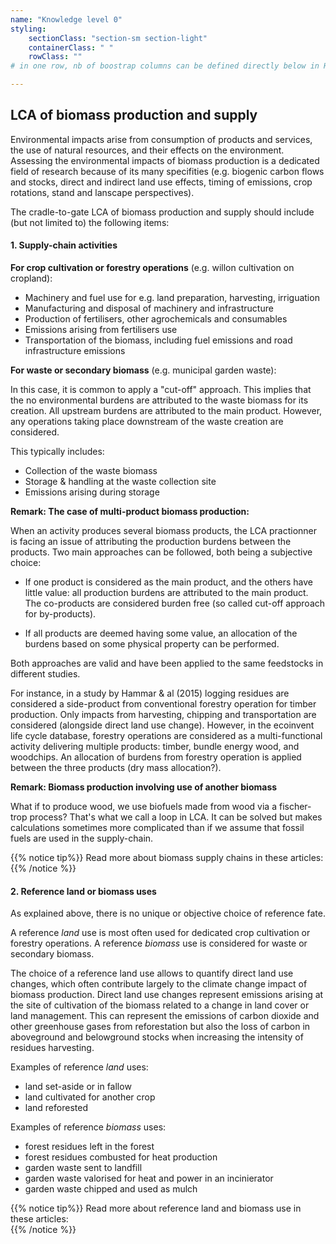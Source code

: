 ```yaml
---
name: "Knowledge level 0"
styling:
    sectionClass: "section-sm section-light"
    containerClass: " "
    rowClass: ""
# in one row, nb of boostrap columns can be defined directly below in HTML

---
```


<div class="col-md-8 text-left">

## **LCA of biomass production and supply**

Environmental impacts arise from consumption of products and services, the use of natural resources, and their effects on the environment. Assessing the environmental impacts of biomass production is a dedicated field of research because of its many specifities (e.g. biogenic carbon flows and stocks, direct and indirect land use effects, timing of emissions, crop rotations, stand and lanscape perspectives). 

The cradle-to-gate LCA of biomass production and supply should include (but not limited to) the following items:

</div>

<div class="col-md-4 text-left">
</div>


<div class="col-md-5 text-left">

#### 1. Supply-chain activities

**For crop cultivation or forestry operations** (e.g. willon cultivation on cropland):

- Machinery and fuel use for e.g. land preparation, harvesting, irriguation
- Manufacturing and disposal of machinery and infrastructure
- Production of fertilisers, other agrochemicals and consumables
- Emissions arising from fertilisers use
- Transportation of the biomass, including fuel emissions and road infrastructure emissions 
  
**For waste or secondary biomass** (e.g. municipal garden waste):

In this case, it is common to apply a "cut-off" approach. This implies that the no environmental burdens are attributed to the waste biomass for its creation. All upstream burdens are attributed to the main product. However, any operations taking place downstream of the waste creation are considered.

This typically includes:
- Collection of the waste biomass
- Storage & handling at the waste collection site
- Emissions arising during storage

**Remark: The case of multi-product biomass production:** 

When an activity produces several biomass products, the LCA practionner is facing an issue of attributing the production burdens between the products. Two main approaches can be followed, both being a subjective choice:

- If one product is considered as the main product, and the others have little value: all production burdens are attributed to the main product. The co-products are considered burden free (so called cut-off approach for by-products).
  
- If all products are deemed having some value, an allocation of the burdens based on some physical property can be performed.

Both approaches are valid and have been applied to the same feedstocks in different studies. 

For instance, in a study by Hammar & al (2015) logging residues are considered a side-product from conventional forestry operation for timber production. Only impacts from harvesting, chipping and transportation are considered (alongside direct land use change). However, in the ecoinvent life cycle database, forestry operations are considered as a multi-functional activity delivering multiple products: timber, bundle energy wood, and woodchips. An allocation of burdens from forestry operation is applied between the three products (dry mass allocation?).

**Remark: Biomass production involving use of another biomass**

What if to produce wood, we use biofuels made from wood via a fischer-trop process? That's what we call a loop in LCA. It can be solved but makes calculations sometimes more complicated than if we assume that fossil fuels are used in the supply-chain. 

{{% notice tip%}}
Read more about biomass supply chains in these articles:
<br />
{{% /notice %}} 

</div>

<div class="col-md-5 text-left col-md-push-1">

#### 2. Reference land or biomass uses

As explained above, there is no unique or objective choice of reference fate. 

A reference *land* use is most often used for dedicated crop cultivation or forestry operations. A reference *biomass* use is considered for waste or secondary biomass. 

The choice of a reference land use allows to quantify direct land use changes, which often contribute largely to the climate change impact of biomass production. Direct land use changes represent emissions arising at the site of cultivation of the biomass related to a change in land cover or land management. This can represent the emissions of carbon dioxide and other greenhouse gases from reforestation but also the loss of carbon in aboveground and belowground stocks when increasing the intensity of residues harvesting.

Examples of reference *land* uses:
- land set-aside or in fallow 
- land cultivated for another crop
- land reforested 

Examples of reference *biomass* uses:
- forest residues left in the forest
- forest residues combusted for heat production
- garden waste sent to landfill 
- garden waste valorised for heat and power in an incinierator
- garden waste chipped and used as mulch

{{% notice tip%}}
Read more about reference land and biomass use in these articles:
<br />
{{% /notice %}} 

</div>



